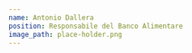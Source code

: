 ```yaml
---
name: Antonio Dallera
position: Responsabile del Banco Alimentare
image_path: place-holder.png
---
```


